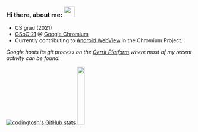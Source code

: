 ### Hi there, about me: <img src="https://github.com/TheDudeThatCode/TheDudeThatCode/blob/master/Assets/Hi.gif" width="29px">
- CS grad (2021)  
- [GSoC'21](https://summerofcode.withgoogle.com/projects/#5364847102918656) @ [Google Chromium](https://github.com/chromium/chromium)    
- Currently contributing to [Android WebView](https://www.chromium.org/developers/androidwebview) in the Chromium Project.  

*Google hosts its git process on the [Gerrit Platform](https://chromium-review.googlesource.com/q/owner:codingtosh%2540gmail.com) where most of my recent activity can be found.*

[![codingtosh's GitHub stats](https://github-readme-stats.vercel.app/api?username=codingtosh&count_private=true&show_icons=true&theme=radical)
](https://github.com/codingtosh/github-readme-stats) <img src="https://media.giphy.com/media/llarwdtFqG63IlqUR1/giphy.gif" width=20% height=20%>




